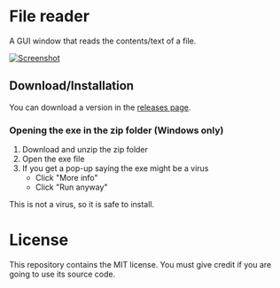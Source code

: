 # File reader

A GUI window that reads the contents/text of a file.

[![Screenshot](https://github.com/user-attachments/assets/ca6d6935-8084-4ee2-9e75-a3291b894843)](#)

## Download/Installation

You can download a version in the [releases page](https://github.com/Synthird/File-reader/releases).

### Opening the exe in the zip folder (Windows only)

1. Download and unzip the zip folder
3. Open the exe file
4. If you get a pop-up saying the exe might be a virus
    - Click "More info"
    - Click "Run anyway"

This is not a virus, so it is safe to install.

# License

This repository contains the MIT license. You must give credit if you are going to use its source code.
